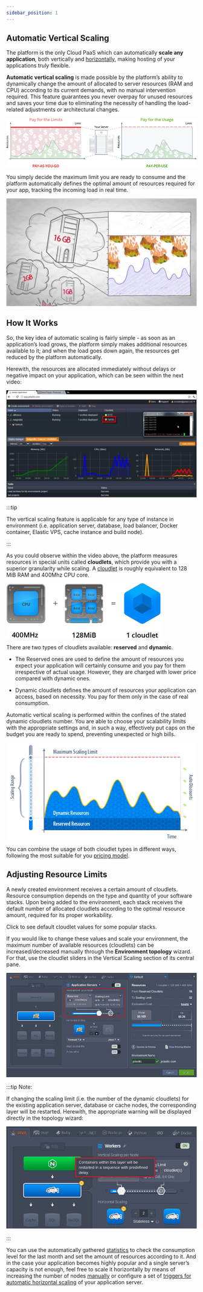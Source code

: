 ```yaml
---
sidebar_position: 1
---
```


## Automatic Vertical Scaling

The platform is the only Cloud PaaS which can automatically **scale any application**, both vertically and [horizontally](/docs/ApplicationSetting/Scaling%20And%20Clustering/Automatic%20Horizontal%20Scaling), making hosting of your applications truly flexible.

**Automatic vertical scaling** is made possible by the platform’s ability to dynamically change the amount of allocated to server resources (RAM and CPU) according to its current demands, with no manual intervention required. This feature guarantees you never overpay for unused resources and saves your time due to eliminating the necessity of handling the load-related adjustments or architectural changes.

<div style={{
    display:'flex',
    justifyContent: 'center',
    margin: '0 0 1rem 0'
}}>

![Locale Dropdown](./img/AutomaticVerticalScaling/01-pay-per-use-pricing.png)

</div>

You simply decide the maximum limit you are ready to consume and the platform automatically defines the optimal amount of resources required for your app, tracking the incoming load in real time.

[![Locale Dropdown](./img/AutomaticVerticalScaling/video1.jpg)](https://youtu.be/ZtBV2NHE6QY)

## How It Works

So, the key idea of automatic scaling is fairly simple - as soon as an application’s load grows, the platform simply makes additional resources available to it; and when the load goes down again, the resources get reduced by the platform automatically.

Herewith, the resources are allocated immediately without delays or negative impact on your application, which can be seen within the next video:

[![Locale Dropdown](./img/AutomaticVerticalScaling/video2.jpg)](https://youtu.be/-E-NX9s0RiA)

:::tip

The vertical scaling feature is applicable for any type of instance in environment (i.e. application server, database, load balancer, Docker container, Elastic VPS, cache instance and build node).

:::

As you could observe within the video above, the platform measures resources in special units called **cloudlets**, which provide you with a superior granularity while scaling. A [cloudlet](/docs/PlatformOverview/Cloudlet) is roughly equivalent to 128 MiB RAM and 400Mhz CPU core.

<div style={{
    display:'flex',
    justifyContent: 'center',
    margin: '0 0 1rem 0'
}}>

![Locale Dropdown](./img/AutomaticVerticalScaling/02-cloudlet-resources.png)

</div>

There are two types of cloudlets available: **reserved** and **dynamic**.

- The Reserved ones are used to define the amount of resources you expect your application will certainly consume and you pay for them irrespective of actual usage. However, they are charged with lower price compared with dynamic ones.

- Dynamic cloudlets defines the amount of resources your application can access, based on necessity. You pay for them only in the case of real consumption.

Automatic vertical scaling is performed within the confines of the stated dynamic cloudlets number. You are able to choose your scalability limits with the appropriate settings and, in such a way, effectively put caps on the budget you are ready to spend, preventing unexpected or high bills.

<div style={{
    display:'flex',
    justifyContent: 'center',
    margin: '0 0 1rem 0'
}}>

![Locale Dropdown](./img/AutomaticVerticalScaling/03-automatic-vertical-scaling.png)

</div>

You can combine the usage of both cloudlet types in different ways, following the most suitable for you [pricing model](https://cloudmydc.com/).

## Adjusting Resource Limits

A newly created environment receives a certain amount of cloudlets. Resource consumption depends on the type and quantity of your software stacks. Upon being added to the environment, each stack receives the default number of allocated cloudlets according to the optimal resource amount, required for its proper workability.

Click to see default cloudlet values for some popular stacks.

If you would like to change these values and scale your environment, the maximum number of available resources (cloudlets) can be increased/decreased manually through the **Environment topology** wizard. For that, use the cloudlet sliders in the Vertical Scaling section of its central pane.

<div style={{
    display:'flex',
    justifyContent: 'center',
    margin: '0 0 1rem 0'
}}>

![Locale Dropdown](./img/AutomaticVerticalScaling/04-environment-wizard.png)

</div>

:::tip Note:

If changing the scaling limit (i.e. the number of the dynamic cloudlets) for the existing application server, database or cache nodes, the corresponding layer will be restarted. Herewith, the appropriate warning will be displayed directly in the topology wizard:

<div style={{
    display:'flex',
    justifyContent: 'center',
    margin: '0 0 1rem 0'
}}>

![Locale Dropdown](./img/AutomaticVerticalScaling/05-adjust-cloudlets-restart-warning.png)

</div>

:::

You can use the automatically gathered [statistics](/docs/ApplicationSetting/Built-in%20Monitoring/Statistics) to check the consumption level for the last month and set the amount of resources according to it. And in the case your application becomes highly popular and a single server’s capacity is not enough, feel free to scale it horizontally by means of increasing the number of nodes [manually](/docs/ApplicationSetting/Scaling%20And%20Clustering/Horizontal%20Scaling) or configure a set of [triggers for automatic horizontal scaling](/docs/ApplicationSetting/Scaling%20And%20Clustering/Automatic%20Horizontal%20Scaling) of your application server.

